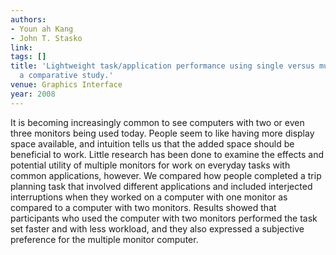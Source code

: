 ```yaml
---
authors:
- Youn ah Kang
- John T. Stasko
link:
tags: []
title: 'Lightweight task/application performance using single versus multiple monitors:
  a comparative study.'
venue: Graphics Interface
year: 2008
---
```

It is becoming increasingly common to see computers with two or even three monitors being used today. People seem to like having more display space available, and intuition tells us that the added space should be beneficial to work. Little research has been done to examine the effects and potential utility of multiple monitors for work on everyday tasks with common applications, however. We compared how people completed a trip planning task that involved different applications and included interjected interruptions when they worked on a computer with one monitor as compared to a computer with two monitors. Results showed that participants who used the computer with two monitors performed the task set faster and with less workload, and they also expressed a subjective preference for the multiple monitor computer.